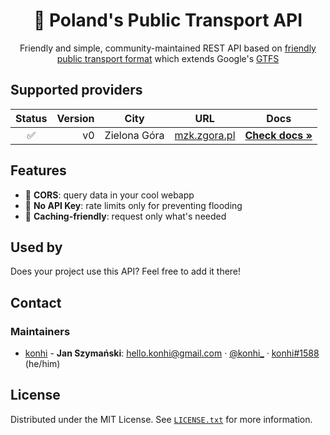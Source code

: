 <div align="center">
<!--
  <a href="https://github.com/github_username/repo_name">
    <img src="images/logo.png" alt="Logo" width="80" height="80">
  </a>
-->
<h1 align="center">🚌 Poland's Public Transport API</h3>

  <p align="center">
    Friendly and simple, community-maintained REST API based on <a href="https://github.com/public-transport/friendly-public-transport-format">friendly public transport format</a> which extends Google's <a href="https://developers.google.com/transit/gtfs/">GTFS</a>
    <br />
    <!--
    <a href="https://github.com/github_username/repo_name"><strong>Explore the docs »</strong></a>
    <br />
    <br />
    <a href="https://github.com/github_username/repo_name">View Demo</a>
    ·
    <a href="https://github.com/github_username/repo_name/issues">Report Bug</a>
    ·
    <a href="https://github.com/github_username/repo_name/issues">Request Feature</a>
  </p>
-->
</div>

## Supported providers
| Status | Version | City | URL | Docs |
|:------:|----:|------|------|:---:|
| ✅ | v0 | Zielona Góra | [mzk.zgora.pl](https://mzk.zgora.pl) | [**Check docs »**]() |

## Features

- 📱 **CORS**: query data in your cool webapp
- 🔑 **No API Key**: rate limits only for preventing flooding
- 💨 **Caching-friendly**: request only what's needed

## Used by
Does your project use this API? Feel free to add it there!

## Contact

### Maintainers
- [konhi](https://github.com/konhi) - **Jan Szymański**: [<hello.konhi@gmail.com>](mailto:hello.konhi@gmail.com) · [@konhi_](https://twitter.com/konhi_) · [konhi#1588](https://discord.com) (he/him)

## License

Distributed under the MIT License. See [`LICENSE.txt`](https://github.com/konhi/poland-public-transport-api/blob/main/LICENSE) for more information.
